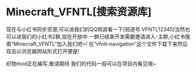 # Minecraft_VFNTL[搜索资源库]
现在与小红书同步资源,可以进我们的QQ频道看一下[频道号:VFNTL12345]当然也可以进我们的小红书2群,现在开放中.一群已结束开发需要邀请进入-主群,小红书搜索“Minecraft_VFNTL“加入我们吧~!
在“vfntl-navigation”这个文件下载下来然后双击以浏览器网站形式打开便是!

织物mod正在编写,敬请期待
我们的代码一般可以在项目内看见哦~
